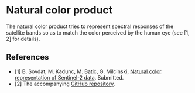 # Natural color product

The natural color product tries to represent spectral responses of the satellite bands so as to match the color perceived by the human eye (see [1, 2] for details).

## References
- [1] B. Sovdat, M. Kadunc, M. Batic, G. Milcinski, [Natural color representation of Sentinel-2 data](https://www.researchgate.net/publication/320042440_Natural_color_representation_of_Sentinel-2_data). Submitted.
- [2] The accompanying [GitHub repository](https://github.com/sentinel-hub/natural_color).
